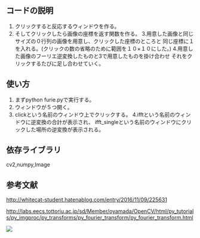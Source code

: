 ## コードの説明

1. クリックすると反応するウィンドウを作る。
2. そしてクリックしたら画像の座標を返す関数を作る。
3.用意した画像と同じサイズの０行列の画像を用意し、クリックした座標のところと
同じ座標に１を入れる。(クリックの数の省略のために範囲を１０×１０にした。)
4.用意した画像のフーリエ逆変換したものと3で用意したものを掛け合わせ
それをクリックするたびに足し合わせていく。

## 使い方

1. まずpython furie.pyで実行する。
2. ウィンドウが５つ開く。
3. clickという名前のウィンドウ上でクリックする。
4.ifftという名前のウィンドウに逆変換の合計が表示され、
ifft_singleという名前のウィンドウにクリックした場所の逆変換が表示される。

## 依存ライブラリ
cv2,numpy,Image

## 参考文献
http://whitecat-student.hatenablog.com/entry/2016/11/09/225631

http://labs.eecs.tottoriu.ac.jp/sd/Member/oyamada/OpenCV/html/py_tutorials/py_imgproc/py_transforms/py_fourier_transform/py_fourier_transform.html

![](https://github.com/sindwin/gazosyori2/blob/master/1564932253tEgGm6tZqE5Hyky1564932221.gif)

